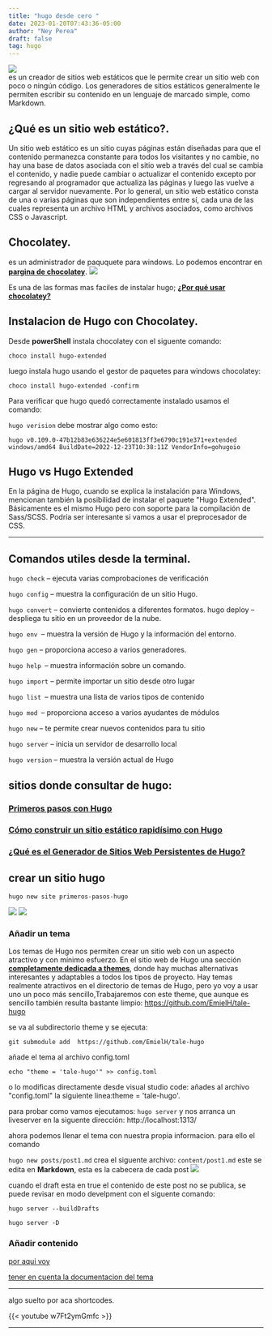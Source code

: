 ```yaml
---
title: "hugo desde cero "
date: 2023-01-20T07:43:36-05:00
author: "Ney Perea"
draft: false
tag: hugo
---
```



[![](https://d33wubrfki0l68.cloudfront.net/c38c7334cc3f23585738e40334284fddcaf03d5e/2e17c/images/hugo-logo-wide.svg)](https://gohugo.io/)
<br>
 es un creador de sitios web estáticos que le permite crear un sitio web con poco o ningún código. Los generadores de sitios estáticos generalmente le permiten escribir su contenido en un lenguaje de marcado simple, como Markdown.
## ¿Qué es un sitio web estático?.
Un sitio web estático es un sitio cuyas páginas están diseñadas para que el contenido permanezca constante para todos los visitantes y no cambie, no hay una base de datos asociada con el sitio web a través del cual se cambia el contenido, y nadie puede cambiar o actualizar el contenido excepto por regresando al programador que actualiza las páginas y luego las vuelve a cargar al servidor nuevamente. Por lo general, un sitio web estático consta de una o varias páginas que son independientes entre sí, cada una de las cuales representa un archivo HTML y archivos asociados, como archivos CSS o Javascript.


## Chocolatey.
 es un administrador de paququete para windows. Lo podemos encontrar en **[pargina de chocolatey](https://chocolatey.org/)**.
![](https://chocolatey.org/assets/images/global-shared/logo-square.svg)

Es una de las formas mas faciles de instalar hugo;  **[¿Por qué usar chocolatey?](https://chocolatey.org/why-chocolatey)**

## Instalacion de Hugo con Chocolatey.
Desde **powerShell** instala chocolatey 
con el siguente comando:

`choco install hugo-extended` 

luego instala hugo usando el gestor de paquetes para windows chocolatey:

`choco install hugo-extended -confirm`

Para verificar que hugo quedó correctamente instalado usamos el comando:

`hugo verision`
debe mostrar algo como esto:

 `hugo v0.109.0-47b12b83e636224e5e601813ff3e6790c191e371+extended windows/amd64 BuildDate=2022-12-23T10:38:11Z VendorInfo=gohugoio`

## Hugo vs Hugo Extended
En la página de Hugo, cuando se explica la instalación para Windows, mencionan también la posibilidad de instalar el paquete "Hugo Extended". Básicamente es el mismo Hugo pero con soporte para la compilación de Sass/SCSS. Podría ser interesante si vamos a usar el  preprocesador de CSS.
<hr>

## Comandos utiles desde la terminal.

`hugo check`  – ejecuta varias comprobaciones de verificación

`hugo config` – muestra la configuración de un sitio Hugo.

`hugo convert` – convierte contenidos a diferentes formatos.
hugo deploy – despliega tu sitio en un proveedor de la nube.

`hugo env `– muestra la versión de Hugo y la información del entorno.

`hugo gen` – proporciona acceso a varios generadores.

``hugo help ``– muestra información sobre un comando.

``hugo import`` – permite importar un sitio desde otro lugar

``hugo list ``– muestra una lista de varios tipos de contenido

``hugo mod ``– proporciona acceso a varios ayudantes de módulos

``hugo new`` – te permite crear nuevos contenidos para tu sitio

``hugo server`` – inicia un servidor de desarrollo local

``hugo version`` – muestra la versión actual de Hugo


## sitios donde consultar de hugo:
### [Primeros pasos con Hugo](https://desarrolloweb.com/articulos/primeros-pasos-hugo)

### [Cómo construir un sitio estático rapidísimo con Hugo](https://kinsta.com/es/blog/hugo-sitio-estatico/#:~:text=En%20t%C3%A9rminos%20de%20rendimiento%20bruto,completar%20m%C3%A1s%20de%20media%20hora.)

### [¿Qué es el Generador de Sitios Web Persistentes de Hugo?](https://www.dz-techs.com/es/hugo-static-site-generator)



## crear un sitio hugo
`hugo new site primeros-pasos-hugo`

![](/themes/tale-hugo/static/images/captura_crear_sitio.png)
![](/themes/tale-hugo/static/images/captura_live_server.png)
### Añadir un tema 
Los temas de Hugo nos permiten crear un sitio web con un aspecto
atractivo y con mínimo esfuerzo. En el sitio web de Hugo una sección **[completamente dedicada a themes](https://themes.gohugo.io/)**, donde hay muchas alternativas interesantes y adaptables a todos los tipos de proyecto.
Hay temas realmente atractivos en el directorio de temas de Hugo, pero yo voy a usar uno un poco más sencillo,Trabajaremos con este theme, que aunque es sencillo también resulta bastante limpio: https://github.com/EmielH/tale-hugo

se va al subdirectorio theme y se ejecuta:

`git submodule add  https://github.com/EmielH/tale-hugo `


añade el tema al archivo config.toml

`echo "theme = 'tale-hugo'" >> config.toml`

o lo modificas directamente desde visual studio code:
añades al archivo "config.toml" la siguiente linea:theme = 'tale-hugo'.

para probar como vamos ejecutamos:
`hugo server` y nos arranca un liveserver en la siguente dirección:
http://localhost:1313/

ahora podemos llenar el tema con nuestra propia informacion. para ello el comando

`hugo new posts/post1.md` crea el siguente archivo:
`content/post1.md`
este se edita en **Markdown**, esta es la cabecera de cada post
![](/themes/tale-hugo/images/captura_live_server.png)

cuando el draft esta en true el contenido de este post no se publica, se puede revisar en modo develpment con el siguente comando:

`hugo server --buildDrafts `

`hugo server -D`

### Añadir contenido

[por aqui voy](https://gohugo.io/getting-started/quick-start/#add-content)

[tener en cuenta la documentacion del tema](https://github.com/EmielH/tale-hugo/)

<hr>
algo suelto por aca 
shortcodes.

{{< youtube w7Ft2ymGmfc >}}

<hr>